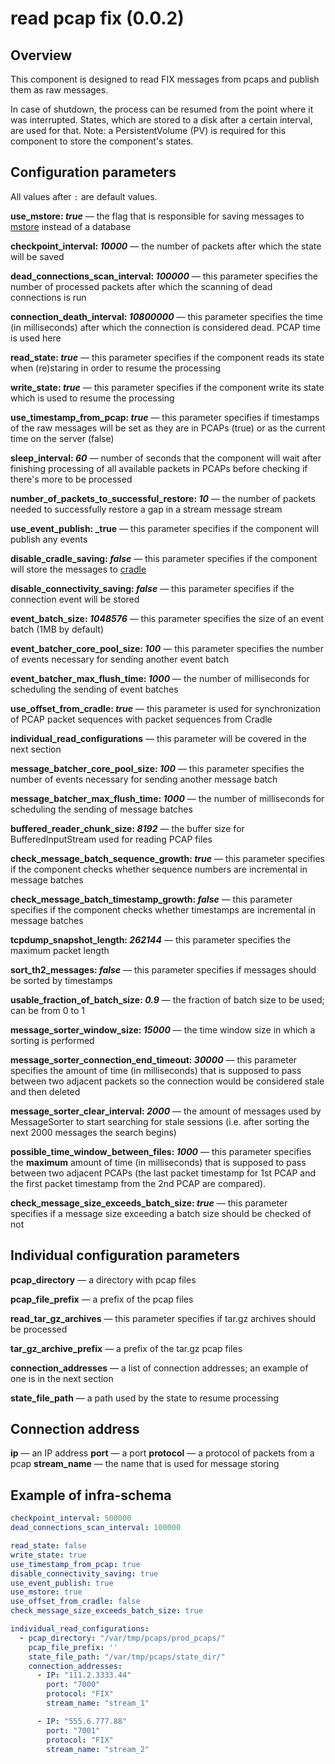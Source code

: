 # read pcap fix (0.0.2)

## Overview

This component is designed to read FIX messages from pcaps and publish them as raw messages.

In case of shutdown, the process can be resumed from the point where it was interrupted.
States, which are stored to a disk after a certain interval, are used for that.
Note: a PersistentVolume (PV) is required for this component to store the component's states.

## Configuration parameters

All values after `:` are default values.

**use_mstore: _true_** — the flag that is responsible for saving messages to 
[mstore](https://github.com/th2-net/th2-mstore) instead of a database

**checkpoint_interval: _10000_** — the number of packets after which the state will be saved

**dead_connections_scan_interval: _100000_** — this parameter specifies the number of processed packets after which the 
scanning of dead connections is run

**connection_death_interval: _10800000_** — this parameter specifies the time (in milliseconds) after which
the connection is considered dead. PCAP time is used here

**read_state: _true_** — this parameter specifies if the component reads its state when (re)staring in order to 
resume the processing

**write_state: _true_** — this parameter specifies if the component write its state which is used 
to resume the processing

**use_timestamp_from_pcap: _true_** — this parameter specifies if timestamps of the raw messages will be set 
as they are in PCAPs (true) or as the current time on the server (false)

**sleep_interval: _60_** — number of seconds that the component will wait after finishing processing of all 
available packets in PCAPs before
checking if there's more to be processed

**number_of_packets_to_successful_restore: _10_** — the number of packets needed to successfully restore a gap 
in a stream message stream

**use_event_publish: _true** — this parameter specifies if the component will publish any events

**disable_cradle_saving: _false_** — this parameter specifies if the component will store the messages to 
[cradle](https://github.com/th2-net/cradleapi)

**disable_connectivity_saving: _false_** — this parameter specifies if the connection event will be stored

**event_batch_size: _1048576_** — this parameter specifies the size of an event batch (1MB by default)

**event_batcher_core_pool_size: _100_** —  this parameter specifies the number of events necessary for sending another 
event batch

**event_batcher_max_flush_time: _1000_** — the number of milliseconds for scheduling the sending of event batches

**use_offset_from_cradle: _true_** — this parameter is used for synchronization of PCAP packet sequences with
packet sequences from Cradle

**individual_read_configurations** — this parameter will be covered in the next section

**message_batcher_core_pool_size: _100_** — this parameter specifies the number of events necessary for sending another
message batch

**message_batcher_max_flush_time: _1000_** — the number of milliseconds for scheduling the sending of message batches

**buffered_reader_chunk_size: _8192_** — the buffer size for BufferedInputStream used for reading PCAP files

**check_message_batch_sequence_growth: _true_** — this parameter specifies if the component checks whether 
sequence numbers are incremental in message batches

**check_message_batch_timestamp_growth: _false_** — this parameter specifies if the component checks whether
timestamps are incremental in message batches 

**tcpdump_snapshot_length: _262144_** — this parameter specifies the maximum packet length

**sort_th2_messages: _false_** — this parameter specifies if messages should be sorted by timestamps

**usable_fraction_of_batch_size: _0.9_** — the fraction of batch size to be used; can be from 0 to 1

**message_sorter_window_size: _15000_** — the time window size in which a sorting is performed

**message_sorter_connection_end_timeout: _30000_** — this parameter specifies the amount of time (in milliseconds)
that is supposed to pass between two adjacent packets so the connection would be considered stale and then deleted

**message_sorter_clear_interval: _2000_** — the amount of messages used by MessageSorter to start searching for
stale sessions (i.e. after sorting the next 2000 messages the search begins)

**possible_time_window_between_files: _1000_** — this parameter specifies the **maximum** amount of time (in milliseconds)
that is supposed to pass between two adjacent PCAPs 
(the last packet timestamp for 1st PCAP and the first packet timestamp from the 2nd PCAP are compared).

**check_message_size_exceeds_batch_size: _true_** — this parameter specifies if a message size exceeding a batch size 
should be checked of not


## Individual configuration parameters

**pcap_directory** — a directory with pcap files

**pcap_file_prefix** — a prefix of the pcap files

**read_tar_gz_archives** — this parameter specifies if tar.gz archives should be processed

**tar_gz_archive_prefix** — a prefix of the tar.gz pcap files

**connection_addresses** — a list of connection addresses; an example of one is in the next section

**state_file_path** — a path used by the state to resume processing

## Connection address

**ip** — an IP address
**port** — a port
**protocol** — a protocol of packets from a pcap
**stream_name** — the name that is used for message storing

## Example of infra-schema

```yaml
checkpoint_interval: 500000
dead_connections_scan_interval: 100000

read_state: false
write_state: true
use_timestamp_from_pcap: true
disable_connectivity_saving: true
use_event_publish: true
use_mstore: true
use_offset_from_cradle: false
check_message_size_exceeds_batch_size: true

individual_read_configurations:
  - pcap_directory: "/var/tmp/pcaps/prod_pcaps/"
    pcap_file_prefix: ''
    state_file_path: "/var/tmp/pcaps/state_dir/"
    connection_addresses:
      - IP: "111.2.3333.44"
        port: "7000"
        protocol: "FIX"
        stream_name: "stream_1"

      - IP: "555.6.777.88"
        port: "7001"
        protocol: "FIX"
        stream_name: "stream_2"
```